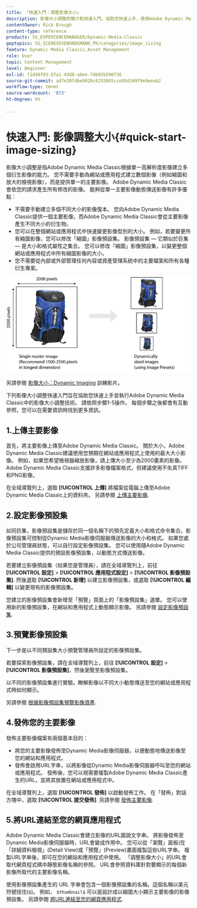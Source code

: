 ```yaml
---
title: 「快速入門：調整影像大小」
description: 影像大小調整的簡介和快速入門，協助您快速上手，使用Adobe Dynamic Media Classic中的影像大小調整技術。
contentOwner: Rick Brough
content-type: reference
products: SG_EXPERIENCEMANAGER/Dynamic-Media-Classic
geptopics: SG_SCENESEVENONDEMAND_PK/categories/image_sizing
feature: Dynamic Media Classic,Asset Management
role: User
topic: Content Management
level: Beginner
exl-id: f1d46f03-57a1-43d8-a0ee-74b92b590736
source-git-commit: ad7e20fdbe9028c6255865cce95d109f9e9eeab2
workflow-type: tm+mt
source-wordcount: '873'
ht-degree: 6%

---
```


# 快速入門: 影像調整大小{#quick-start-image-sizing}

影像大小調整是指Adobe Dynamic Media Classic根據單一高解析度影像建立多個衍生影像的能力。 您不需要手動為網站或應用程式建立數個影像（例如縮圖和放大的檢視影像），而是提供單一的主要影像。 Adobe Dynamic Media Classic會依您的請求產生所有修改的影像。 能夠從單一主要影像動態傳送影像有許多優點：

* 不需要手動建立多個不同大小的影像復本。 您向Adobe Dynamic Media Classic提供一個主要影像，而Adobe Dynamic Media Classic會從主要影像產生不同大小的衍生物。
* 您可以在整個網站或應用程式中快速變更影像型別的大小。 例如，若要變更所有縮圖影像，您可以修改「縮圖」影像預設集。 影像預設集 — 它類似於巨集 — 是大小和格式屬性之集合。 您可以修改「縮圖」影像預設集，以變更整個網站或應用程式中所有縮圖影像的大小。
* 您不需要從內部或外部管理任何內容或資產管理系統中的主要檔案和所有各種衍生專案。

![您可以從相同的高解析度主要檔案中，以不同大小建立多個衍生影像。](/help/using/assets/is_derivative_sizes_popup.png)

另請參閱 [影像大小：Dynamic Imaging](https://s7d5.scene7.com/s7viewers/html5/VideoViewer.html?videoserverurl=https://s7d5.scene7.com/is/content/&amp;emailurl=https://s7d5.scene7.com/s7/emailFriend&amp;serverUrl=https://s7d5.scene7.com/is/image/&amp;config=Scene7SharedAssets/Universal_HTML5_Video&amp;contenturl=https://s7d5.scene7.com/skins/&amp;asset=S7tutorials/557_Image%20Sizing_converted%20renamed_Dynamic%20Imaging-AVS) 訓練影片。

下列影像大小調整快速入門旨在協助您快速上手並執行Adobe Dynamic Media Classic中的影像大小調整技術。 請依照步驟1-5操作。 每個步驟之後都會有互動參照，您可以在需要資訊時找到更多資訊。

## 1.上傳主要影像

首先，將主要影像上傳至Adobe Dynamic Media Classic。 關於大小，Adobe Dynamic Media Classic建議使用您預期在網站或應用程式上使用的最大大小影像。 例如，如果您希望檢視器縮放影像，請上傳大小至少為2000畫素的影像。 Adobe Dynamic Media Classic支援許多影像檔案格式，但建議使用不失真TIFF和PNG影像。

在全域導覽列上，選取 **[!UICONTROL 上傳]** 將檔案從電腦上傳至Adobe Dynamic Media Classic上的資料夾。 另請參閱 [上傳主要影像](uploading-master-images.md#uploading_master_images).

## 2.設定影像預設集

如同巨集，影像預設集是儲存於同一個名稱下的預先定義大小和格式命令集合。影像預設集可控制從Dynamic Media影像伺服器傳送影像的大小和格式。 如果您處於公司管理員狀態，可以自行設定影像預設集。 您可以使用隨Adobe Dynamic Media Classic提供的預設影像預設集，以動態方式傳送影像。

若要建立影像預設集（如果您是管理員），請在全域導覽列上，前往 **[!UICONTROL 設定]** > **[!UICONTROL 應用程式設定]** > **[!UICONTROL 影像預設集]**. 然後選取 **[!UICONTROL 新增]** 以建立影像預設集，或選取 **[!UICONTROL 編輯]** 以變更現有的影像預設集。

您建立的影像預設集會新增至「預覽」頁面上的「影像預設集」選單。 您可以使用新的影像預設集，在網站和應用程式上動態顯示影像。 另請參閱 [設定影像預設集](setting-image-presets.md#setting_up_image_presets).

## 3.預覽影像預設集

下一步是以不同預設集大小預覽管理員所設定的影像預設集。

若要探索影像預設集，請在全域導覽列上，前往 **[!UICONTROL 設定]** > **[!UICONTROL 影像預設集]**，然後瀏覽至影像預設集。

以不同的影像預設集進行實驗。瞭解影像以不同大小動態傳送至您的網站或應用程式時如何顯示。

另請參閱 [根據影像預設集預覽影像資產](previewing-asset.md#previewing_an_image_asset_based_on_its_image_preset).

## 4.發佈您的主要影像

發佈主要影像檔案有兩個基本目的：

* 將您的主要影像發佈至Dynamic Media影像伺服器，以便動態地傳送影像至您的網站和應用程式。
* 發佈會啟用URL字串，以將影像從Dynamic Media影像伺服器呼叫至您的網站或應用程式。 發佈後，您可以視需要複製Adobe Dynamic Media Classic產生的URL，並將其放置在網站或應用程式中。

在全域導覽列上，選取 **[!UICONTROL 發佈]** 以啟動發佈工作。 在「發佈」對話方塊中，選取 **[!UICONTROL 提交發佈]**. 另請參閱 [發佈主要影像](publishing-master-images.md#publishing_master_images).

## 5.將URL連結至您的網頁應用程式

Adobe Dynamic Media Classic會建立影像的URL圖說文字串。 將影像發佈至Dynamic Media影像伺服器時，URL會變成作用中。 您可以從「瀏覽」面板(在「詳細資料檢視」(Detail View)或「預覽」(Preview)畫面複製這些URL字串。 複製URL字串後，即可在您的網站和應用程式中使用。 「調整影像大小」的URL會取代網頁程式碼中靜態影像名稱的參照。 URL會參照資料庫針對要顯示的每個新影像所取代的主要影像名稱。

使用影像預設集產生的 URL 字串會包含一個影像預設集的名稱。這個名稱以美元符號括住(`$`)。 例如， `$thumbnail$` 可以是設計成以縮圖大小顯示主要影像的影像預設集。 另請參閱 [將URL連結至您的網頁應用程式](linking-urls-web-application.md#linking_urls_to_your_web_application).
